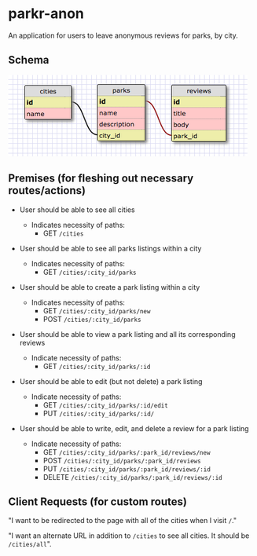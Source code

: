 # parkr-anon

An application for users to leave anonymous reviews for parks, by city.

## Schema

![Schema for Parkr-Anon](app/assets/images/parkr-anon-schema.png)

## Premises (for fleshing out necessary routes/actions)

* User should be able to see all cities

  * Indicates necessity of paths:
    * GET `/cities`

* User should be able to see all parks listings within a city

  * Indicates necessity of paths:
    * GET `/cities/:city_id/parks`

* User should be able to create a park listing within a city

  * Indicates necessity of paths:
    * GET `/cities/:city_id/parks/new`
    * POST `/cities/:city_id/parks`

* User should be able to view a park listing and all its corresponding reviews

  * Indicate necessity of paths:
    * GET `/cities/:city_id/parks/:id`

* User should be able to edit (but not delete) a park listing

  * Indicate necessity of paths:
    * GET `/cities/:city_id/parks/:id/edit`
    * PUT `/cities/:city_id/parks/:id/`

* User should be able to write, edit, and delete a review for a park listing

  * Indicate necessity of paths:
    * GET `/cities/:city_id/parks/:park_id/reviews/new`
    * POST `/cities/:city_id/parks/:park_id/reviews`
    * PUT `/cities/:city_id/parks/:park_id/reviews/:id`
    * DELETE `/cities/:city_id/parks/:park_id/reviews/:id`

## Client Requests (for custom routes)

"I want to be redirected to the page with all of the cities when I visit `/`."

"I want an alternate URL in addition to `/cities` to see all cities. It should be `/cities/all`".
